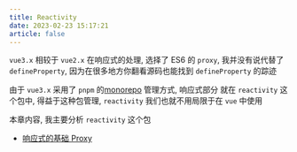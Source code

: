 ```yaml
---
title: Reactivity
date: 2023-02-23 15:17:21
article: false
---
```


`vue3.x` 相较于 `vue2.x` 在响应式的处理, 选择了 ES6 的 `proxy`, 我并没有说代替了 `defineProperty`, 因为在很多地方你翻看源码也能找到 `defineProperty` 的踪迹

由于 `vue3.x` 采用了 `pnpm` 的[monorepo](https://pnpm.io/zh/workspaces) 管理方式, 响应式部分 就在 `reactivity` 这个包中, 得益于这种包管理, `reactivity` 我们也就不用局限于在 `vue` 中使用

本章内容, 我主要分析 `reactivity` 这个包

- [响应式的基础 Proxy](/docs/learn-vue/reactivity/proxy.md)
